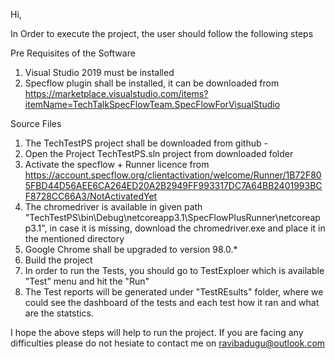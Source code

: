 Hi,

In Order to execute the project, the user should follow the following steps

Pre Requisites of the Software

1) Visual Studio 2019 must be installed
2) Specflow plugin shall be installed, it can be downloaded from https://marketplace.visualstudio.com/items?itemName=TechTalkSpecFlowTeam.SpecFlowForVisualStudio 

Source Files

1) The TechTestPS project shall be downloaded from github - 
2) Open the Project TechTestPS.sln project from downloaded folder
3) Activate the specflow + Runner licence from https://account.specflow.org/clientactivation/welcome/Runner/1B72F805FBD44D56AEE6CA264ED20A2B2949FF993317DC7A64BB2401993BCF8728CC66A3/NotActivatedYet
4) The chromedriver is available in given path "TechTestPS\bin\Debug\netcoreapp3.1\SpecFlowPlusRunner\netcoreapp3.1", in case it is missing, download the chromedriver.exe and place it in the mentioned directory
5) Google Chrome shall be upgraded to version 98.0.*
6) Build the project
7) In order to run the Tests, you should go to TestExploer which is available "Test" menu and hit the "Run"
8) The Test reports will be generated under "TestREsults" folder, where we could see the dashboard of the tests and each test how it ran and what are the statstics.

I hope the above steps will help to run the project. If you are facing any difficulties please do not hesiate to contact me on ravibadugu@outlook.com

